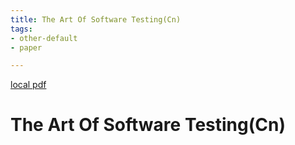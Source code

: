 ```yaml
---
title: The Art Of Software Testing(Cn)
tags:
- other-default
- paper

---
```


[local pdf](../../../pdfs/the-art-of-software-testing-cn.pdf)

# The Art Of Software Testing(Cn)
